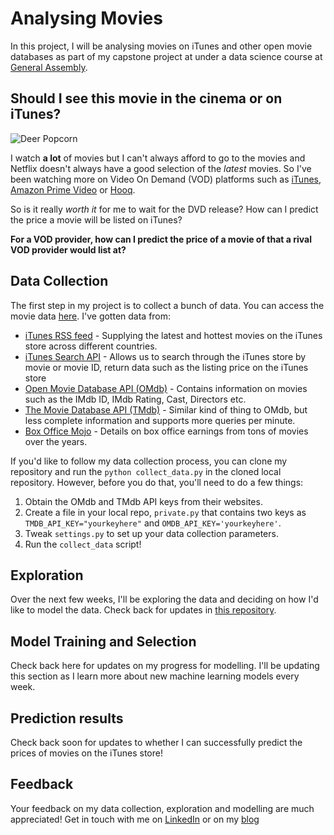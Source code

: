 # Analysing Movies # 
In this project, I will be analysing movies on iTunes and other open movie databases as part of my capstone project at under a data science course at [General Assembly](https://www.generalassemb.ly).

## Should I see this movie in the cinema or on iTunes? ## 

![Deer Popcorn](https://gph.is/2cTd59b)

I watch **a lot** of movies but I can't always afford to go to the movies and Netflix doesn't always have a good selection of the *latest* movies. So I've been watching more on Video On Demand (VOD) platforms such as [iTunes](https://itunes.apple.com/sg/genre/movies/id33), [Amazon Prime Video](https://www.primevideo.com/) or [Hooq](https://www.hooq.tv). 

So is it really *worth it* for me to wait for the DVD release? How can I predict the price a movie will be listed on iTunes? 

**For a VOD provider, how can I predict the price of a movie of that a rival VOD provider would list at?**

## Data Collection ## 

The first step in my project is to collect a bunch of data. You can access the movie data [here](https://github.com/zacharyang/movies-project/data). I've gotten data from:

* [iTunes RSS feed](https://rss.itunes.apple.com/en-gb) - Supplying the latest and hottest movies on the iTunes store across different countries.
* [iTunes Search API](https://developer.apple.com/library/archive/documentation/AudioVideo/Conceptual/iTuneSearchAPI/index.html) - Allows us to search through the iTunes store by movie or movie ID, return data such as the listing price on the iTunes store
* [Open Movie Database API (OMdb)](http://www.omdbapi.com/) - Contains information on movies such as the IMdb ID, IMdb Rating, Cast, Directors etc. 
* [The Movie Database API (TMdb)](https://developers.themoviedb.org) - Similar kind of thing to OMdb, but less complete information and supports more queries per minute. 
* [Box Office Mojo](https://www.boxofficemojo.com/) - Details on box office earnings from tons of movies over the years. 


If you'd like to follow my data collection process, you can clone my repository and run the `python collect_data.py` in the cloned local repository. However, before you do that, you'll need to do a few things:

1.	Obtain the OMdb and TMdb API keys from their websites.
2.	Create a file in your local repo, `private.py` that contains two keys as `TMDB_API_KEY="yourkeyhere"` and `OMDB_API_KEY='yourkeyhere'`.
3.	Tweak `settings.py` to set up your data collection parameters.
4.	Run the `collect_data` script! 

## Exploration ## 

Over the next few weeks, I'll be exploring the data and deciding on how I'd like to model the data. Check back for updates in [this repository](https://github.com/zacharyang/movies-project/data_exploration). 

## Model Training and Selection ## 

Check back here for updates on my progress for modelling. I'll be updating this section as I learn more about new machine learning models every week. 

## Prediction results ## 

Check back soon for updates to whether I can successfully predict the prices of movies on the iTunes store! 

## Feedback ## 

Your feedback on my data collection, exploration and modelling are much appreciated! Get in touch with me on [LinkedIn](https://www.linkedin.com/in/zachary-ang-824b2632/) or on my [blog](https://medium.com/@zachary.ahw)